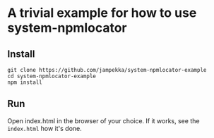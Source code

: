 # A trivial example for how to use system-npmlocator

## Install

	git clone https://github.com/jampekka/system-npmlocator-example
	cd system-npmlocator-example
	npm install

## Run

Open index.html in the browser of your choice. If it works, see the
`index.html` how it's done.
